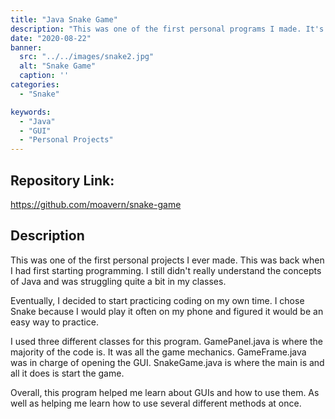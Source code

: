 ```yaml
---
title: "Java Snake Game"
description: "This was one of the first personal programs I made. It's a simple snake game but when I first programmed it, it took me roughly 2 weeks to figure out how to make everything work. The game uses Java and creates a GUI to play the game."
date: "2020-08-22"
banner:
  src: "../../images/snake2.jpg"
  alt: "Snake Game"
  caption: ''
categories:
  - "Snake"

keywords:
  - "Java"
  - "GUI"
  - "Personal Projects"
---
```


## Repository Link:
https://github.com/moavern/snake-game


## Description
This was one of the first personal projects I ever made. This was back when I had first starting programming. I still didn't really understand the concepts of Java and was struggling quite a bit in my classes.

Eventually, I decided to start practicing coding on my own time. I chose Snake because I would play it often on my phone and figured it would be an easy way to practice.

I used three different classes for this program. GamePanel.java is where the majority of the code is. It was all the game mechanics. GameFrame.java was in charge of opening the GUI. SnakeGame.java is where the main is and all it does is start the game.

Overall, this program helped me learn about GUIs and how to use them. As well as helping me learn how to use several different methods at once. 

